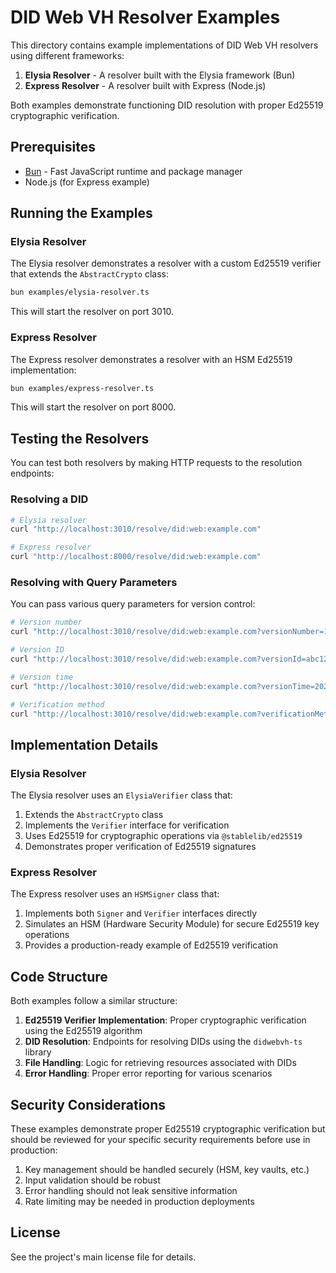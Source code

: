 # DID Web VH Resolver Examples

This directory contains example implementations of DID Web VH resolvers using different frameworks:

1. **Elysia Resolver** - A resolver built with the Elysia framework (Bun)
2. **Express Resolver** - A resolver built with Express (Node.js)

Both examples demonstrate functioning DID resolution with proper Ed25519 cryptographic verification.

## Prerequisites

- [Bun](https://bun.sh/) - Fast JavaScript runtime and package manager
- Node.js (for Express example)

## Running the Examples

### Elysia Resolver

The Elysia resolver demonstrates a resolver with a custom Ed25519 verifier that extends the `AbstractCrypto` class:

```bash
bun examples/elysia-resolver.ts
```

This will start the resolver on port 3010.

### Express Resolver

The Express resolver demonstrates a resolver with an HSM Ed25519 implementation:

```bash
bun examples/express-resolver.ts
```

This will start the resolver on port 8000.

## Testing the Resolvers

You can test both resolvers by making HTTP requests to the resolution endpoints:

### Resolving a DID

```bash
# Elysia resolver
curl "http://localhost:3010/resolve/did:web:example.com"

# Express resolver
curl "http://localhost:8000/resolve/did:web:example.com"
```

### Resolving with Query Parameters

You can pass various query parameters for version control:

```bash
# Version number
curl "http://localhost:3010/resolve/did:web:example.com?versionNumber=1"

# Version ID
curl "http://localhost:3010/resolve/did:web:example.com?versionId=abc123"

# Version time
curl "http://localhost:3010/resolve/did:web:example.com?versionTime=2023-12-01T00:00:00Z"

# Verification method
curl "http://localhost:3010/resolve/did:web:example.com?verificationMethod=key-1"
```

## Implementation Details

### Elysia Resolver

The Elysia resolver uses an `ElysiaVerifier` class that:

1. Extends the `AbstractCrypto` class
2. Implements the `Verifier` interface for verification
3. Uses Ed25519 for cryptographic operations via `@stablelib/ed25519`
4. Demonstrates proper verification of Ed25519 signatures

### Express Resolver

The Express resolver uses an `HSMSigner` class that:

1. Implements both `Signer` and `Verifier` interfaces directly
2. Simulates an HSM (Hardware Security Module) for secure Ed25519 key operations
3. Provides a production-ready example of Ed25519 verification

## Code Structure

Both examples follow a similar structure:

1. **Ed25519 Verifier Implementation**: Proper cryptographic verification using the Ed25519 algorithm
2. **DID Resolution**: Endpoints for resolving DIDs using the `didwebvh-ts` library
3. **File Handling**: Logic for retrieving resources associated with DIDs
4. **Error Handling**: Proper error reporting for various scenarios

## Security Considerations

These examples demonstrate proper Ed25519 cryptographic verification but should be reviewed for your specific security requirements before use in production:

1. Key management should be handled securely (HSM, key vaults, etc.)
2. Input validation should be robust
3. Error handling should not leak sensitive information
4. Rate limiting may be needed in production deployments

## License

See the project's main license file for details. 